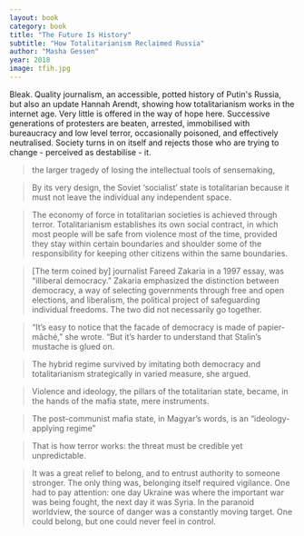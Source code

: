 ```yaml
---
layout: book
category: book
title: "The Future Is History"
subtitle: "How Totalitarianism Reclaimed Russia"
author: "Masha Gessen"
year: 2018
image: tfih.jpg
---
```


Bleak.  Quality journalism, an accessible, potted history of Putin's Russia, but also an update Hannah Arendt, 
showing how totalitarianism works in the internet age.  Very little is offered in the way of hope here.  Successive generations
 of protesters are beaten, arrested, immobilised with bureaucracy and low level terror, occasionally poisoned, and effectively 
 neutralised.  Society turns in on itself and rejects those who are trying to change - perceived as destabilise - it.
 
> the larger tragedy of losing the intellectual tools of sensemaking,

> By its very design, the Soviet ‘socialist’ state is totalitarian because it must not leave the individual any independent space.

> The economy of force in totalitarian societies is achieved through terror. Totalitarianism establishes its own social contract, in which most people will be safe from violence most of the time, provided they stay within certain boundaries and shoulder some of the responsibility for keeping other citizens within the same boundaries.

> [The term coined by] journalist Fareed Zakaria in a 1997 essay, was “illiberal democracy.” Zakaria emphasized the distinction between democracy, a way of selecting governments through free and open elections, and liberalism, the political project of safeguarding individual freedoms. The two did not necessarily go together.

> “It’s easy to notice that the facade of democracy is made of papier-mâché,” she wrote. “But it’s harder to understand that Stalin’s mustache is glued on.

> The hybrid regime survived by imitating both democracy and totalitarianism strategically in varied measure, she argued.

> Violence and ideology, the pillars of the totalitarian state, became, in the hands of the mafia state, mere instruments.

> The post-communist mafia state, in Magyar’s words, is an “ideology-applying regime”

> That is how terror works: the threat must be credible yet unpredictable.

> It was a great relief to belong, and to entrust authority to someone stronger. The only thing was, belonging itself required vigilance. One had to pay attention: one day Ukraine was where the important war was being fought, the next day it was Syria. In the paranoid worldview, the source of danger was a constantly moving target. One could belong, but one could never feel in control.
